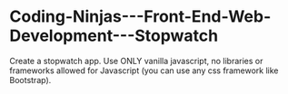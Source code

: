# Coding-Ninjas---Front-End-Web-Development---Stopwatch
Create a stopwatch app. Use ONLY vanilla javascript, no libraries or frameworks allowed for Javascript (you can use any css framework like Bootstrap).
